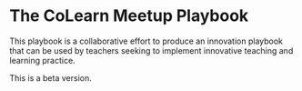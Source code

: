 # The CoLearn Meetup Playbook

This playbook is a collaborative effort to produce an innovation playbook that can be used by teachers seeking to implement innovative teaching and learning practice. 

This is a beta version.
